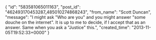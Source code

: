  {
   "id": "583581065011163",
   "post_id": "462493170453287_485010274868243",
   "from_name": "Scott Duncan",
   "message": "I might ask \"Who are you\" and you might answer \"some douche on the internet\". It is up to me to decide, if I accept that as an answer. Same when you ask a \"Justice\" this.",
   "created_time": "2013-11-05T19:52:33+0000"
 }
